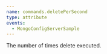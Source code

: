 ```yaml
---
name: commands.deletePerSecond
type: attribute
events:
  - MongoConfigServerSample
---
```


The number of times delete executed.